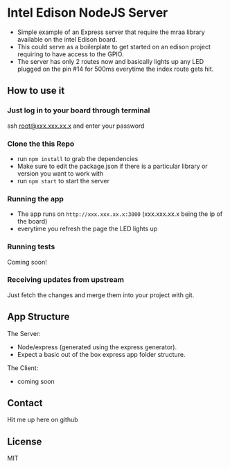 # Intel Edison NodeJS Server

* Simple example of an Express server that require the mraa library available on the intel Edison board.
* This could serve as a boilerplate to get started on an edison project requiring to have access to the GPIO.
* The server has only 2 routes now and basically lights up any LED plugged on the pin #14 for 500ms everytime the index route gets hit.

## How to use it

### Just log in to your board through terminal
ssh root@xxx.xxx.xx.x and enter your password

### Clone the this Repo
* run `npm install` to grab the dependencies 
* Make sure to edit the package.json if there is a particular library or version you want to work with
* run `npm start` to start the server

### Running the app
* The app runs on `http://xxx.xxx.xx.x:3000` (xxx.xxx.xx.x being the ip of the board)
* everytime you refresh the page the LED lights up

### Running tests

Coming soon!

### Receiving updates from upstream

Just fetch the changes and merge them into your project with git.

## App Structure
The Server:
- Node/express (generated using the express generator).
- Expect a basic out of the box express app folder structure.

The Client:
- coming soon

## Contact

Hit me up here on github

## License
MIT
